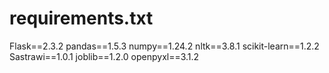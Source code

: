 # requirements.txt
Flask==2.3.2
pandas==1.5.3
numpy==1.24.2
nltk==3.8.1
scikit-learn==1.2.2
Sastrawi==1.0.1
joblib==1.2.0
openpyxl==3.1.2
